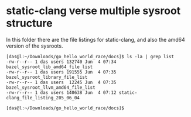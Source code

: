 
# static-clang verse multiple sysroot structure

In this folder there are the file listings for static-clang, and also the amd64 version of the sysroots.

```
[das@l:~/Downloads/go_hello_world_race/docs]$ ls -la | grep list
-rw-r--r-- 1 das users 132740 Jun  4 07:34 bazel_sysroot_lib_amd64_file_list
-rw-r--r-- 1 das users 191555 Jun  4 07:35 bazel_sysroot_library_file_list
-rw-r--r-- 1 das users  12245 Jun  4 07:35 bazel_sysroot_llvm_amd64_file_list
-rw-r--r-- 1 das users 140638 Jun  4 07:12 static-clang_file_listing_205_06_04

[das@l:~/Downloads/go_hello_world_race/docs]$
```